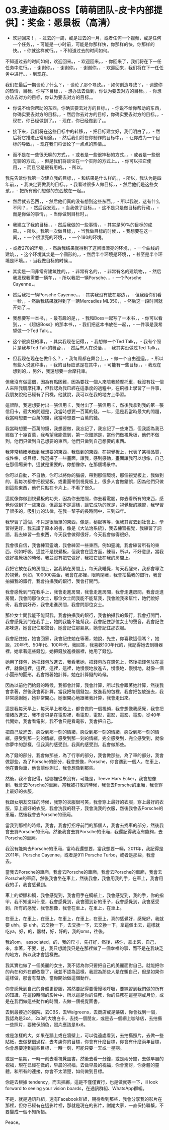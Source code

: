 # 03.麦迪森BOSS【萌萌团队-皮卡内部提供】：奖金：愿景板（高清）

- 欢迎回来！，- 过去的一周，或是过去的一月，或者任何一个视频，或是任何一个任务，，- 可能是一小时前，可能是你那样快，你那样的快，你那样的快。，- 你就这样就行。，- 不知道过去的时间如何。

不知道过去的时间如何，欢迎回来。，- 欢迎回来。，- 你回来了，我们将在下一任任务中进行。，- 谢谢你。，- 谢谢你。，- 谢谢你。，- 欢迎回来，我们将在下一任任务中进行。，- 到现在。

我们在最后一期谈论了什么？，- 谈论了那个导致。，- 如何创造导致？，- 调整你的热情，目标，你写下目标，，- 想办法去做到，你认为要去对方的目标。，- 你想办法去对方的目标，你认为要去对方的目标。。

- 你说不给你帮助的东西，你确实要去对方的目标。，- 你说不给你帮助的东西，你确实要去对方的目标。，- 然后你去对方的目标，你确实要去对方的目标。，- 现在，你已经做到了。，- 现在，你已经做到了。。

- 接下来，我们将在这些目标中的转移，，- 把目标建立好，我们明白了。，- 然后将它推进正常用途。，- 然后我们将在你制作的目标中，，- 让你成为一个目标的导致。，- 现在我们将谈论了一点点的热情。。

- 而不是在一些很无聊的方式，，- 或者是一些很神秘的方式，，- 或者是一些很无聊的方式，，- 但是我们将谈论在一个实际的方式上。，- 你可以把它使用，，- 而且它是很有用的。，- 所以。

我先告诉你我第一次建立我的目标，，- 和结果是什么样的。，- 所以，我认为是四年前，，- 我决定要做我的目标。，- 我看过很多人做目标，，- 然后他们是这些女孩，，- 把所有他们想做的东西放在一起。。

- 然后就去巴西，，- 然后他们真的没有想到这些东西。，- 所以我说，这有什么不同？，- 然后我发现，，- 当我做了目标，，- 这不是只是做目标的行动，，- 而是你做的事情，，- 当你做到目标时，。

- 我建立了我的目标，，- 然后我做的一些事情，，- 其实是50%的目标的成果。，- 所以，我第一次做目标，，- 当我做目标的时候，，- 我想要在这一间，，- 一个很漂亮的环境，，- 一个180的环境。

，- 或者270的环境，，- 然后我结果就得到了这间很漂亮的环境，，- 一个曲线的建筑，，- 这个环境其实是一个圆形的，，- 然后半个环境是环境，，- 甚至是半个环境是环境。，- 当我做目标的时候，。

- 其实是一间非常有建筑性的，，- 非常有名的，，- 非常有名的建筑物，，- 然后我发现我需要一辆车，，- 所以我把一辆Porsche，，- 一个Porsche Cayenne，。

- 然后我把一辆Porsche Cayenne，，- 其实我没有放在那边，，- 但我给你们看一秒，，- 然后我结果就得到了一辆Mercadies ML350，，- 然后这一段时间就开始了，。

- 我想要写一本书，，- 最有趣的是，，- 我和Boss一起写了一本书，，- 你可以看到，，- 《超级Boss》的那本书，，- 我们把这本书放在一起，，- 一件事是我希望做一个Ted Talk，。

- 这个很疯狂的事，，- 其实我现在记得，，- 我想做一个Ted Talk，，- 我有个照片是我与Ted Talk的舞台，，- 然后有人在说话，，- 我其实没做过Ted Talk，。

- 但我现在现在在做什么？，- 我每周都在舞台上，，- 做一个自由巡迴，，- 所以有些人说这种事，，- 我的目标应该是在其中，，- 可能有一些目标，，- 我现在想到的，，另外，我還想要一台摩托車。

但我沒有做這個，因為有點困難，因為要找一個人來陪我騎摩托車，我沒有找一個人來陪我騎摩托車，但我認為我已經在這季度的過程中，在飛機上學習了一件事，我朋友說他已經有了飛機，他就說，我可以在我的地方上學習。

這很酷，我還想要付出一張信用卡，我付出了一張信用卡，然後我拿到我的第一張信用卡，最大的問題是，我當時想要一百萬的錢，一年，這是我當時最大的問題，我當時想要一百萬的錢，我當時想要一百萬的錢。

我當時想要一百萬的錢，我想要做，我忘記了，我忘記了一些東西，但我認為我已經做了十幾百萬，我希望我能做到，第一次錯誤是，當他們做視覺板，他們不做到，他們只做到自己想要的東西，他們只做到自己想要的東西。

我非常精確地做到我想要的東西，我做到的東西，在視覺板上，代表了某種品質，或性格，或目標，我選擇了一些畫面，讓我，感到感動，畫面讓我可以想像，自己在那個場景中，這就是重要的，你想像你，在那個場景中。

你可以自動，不自動，你可以將你的腦袋，帶到那個環境，那個視覺板上，我做到的，我每次都會把視覺板，或畫面帶到視覺板上，很多人會做錯誤，因為他們只做到這些東西，他們只貼在卡片上，不看了很久。

這就像你做到視覺板的功夫，因為你去拍照，你去看電腦，你去看所有的東西，感覺你做到了一些東西，但這並不是這樣，讓它成功的就是，視覺板的練習，我學習了很多的，吸引力的法律，在我一輩子的長時間中，三到四年。

我學習了這個，不只是很簡單的東西，像是，秘密等等，但我其實去到社會上，學習得更好，我去讀了原本的書，像是《大法治系統》，我去練習視覺，我練習了詞語，我去練習一些東西，今天我會做得很好，今天我會做得很好。

我會很自信，我會練習靈魂，我會練習一些東西，例如靈魂，我會練習所有的東西，例如呼吸，這並不是視覺板，但我會在這方面，練習，所以，不好意思，當我做好視覺板的時候，我並沒有把它做好，我把它放在我的房間上。

我把它放在我的房間上，當我躺在房間上，每天我睡覺，每天我醒來，我都會專注於視覺，例如，100000美金，我會在那裡，眼睛閉著，我會拍攝我的銀行，我會拍攝我的銀行，我會拍攝我的銀行，我會打開門。

我會感覺到門在我手上，我會走進房間，我會走進房間，我會走進房間，我會走進房間，我會問那位女士，那位女士問我能不能幫我，我會說我來幫忙，她們說好奇，我會說好奇，我會走進房間，我會問那位女士。

那位女士問我能不能幫我，我會拍攝我的銀行，我會拍攝我的銀行，我會打開門，我會感覺到門在我手上，她問我能不能幫我，我會記住那位女士的聲音，我會記住那味道，她會記住那聲音，她會記住那氣氛，她會記住那衣服。

我會記住她，她會回家，我會記住她在等著，她說，先生，你喜歡這個嗎？，她說，20年代、50年代、100年代，我回答，我喜歡100年代的，我記得她去到機器裡，她拿著這些錢包，她把錢放進機器裡，她用了錢包。

她用了錢包，她把錢包放進去，我看著她，把錢包放在錢包上，然後把錢包放在這裡，就像這裡，這裡，這裡，這裡，她慢慢地放進去，慢慢地，慢慢地，就像一個小圓形的圓形，我會跟著她計算，她在計算錢的時候。

因為以前他們給錢的時候，我都會計算，我會計算，所以我會跟著她計算，然後我會拿著，然後我會再計算，當我把每個錢包，放進我的包裡，我會把包放進去，我非常感謝她，她非常開心，她很開心地跟著我計算，我會走出來。

這是我每天早上，每天早上和晚上，都會做的一個視頻，我會想像我感覺，我會把情緒放進去，我不會只是在電影裡，看電影，電影，電影，電影，電影，從40年代開始，我會看電影，我不會只是看電影，我會把自己。

把自己放進去，感受到那一刻的情緒，感受到那一刻的情緒，感受到那一刻的情緒，感受到那一刻的情緒，感受到那一刻的情緒，完全感受到，完全感受到，就像你夢中的那樣，但我真的感受到，我真的感受到，我會做那些。

為了錢的部分，我會做那些，為了行李的部分，我會做那些，為了車的部分，我會做那些，為了Porsche的部分，我會想像，Porsche，你會遇到一個人，在車上，他在賣你車，他會讓你測試，我會想像到那些。

然後，我不會記得，從哪裡從來沒有，可能是，Teeve Harv Ecker，我會想像到，我會去Porsche的車廂，當我被打敗的時候，我會去Porsche的車廂，我會穿上最好的衣服。

我跟女朋友交往的時候，我穿的衣服很可笑，我會穿上最好的衣服，穿上最好的衣服，穿上最好的衣服，我會洗我的鞋子，我會洗我的衣服，然後我會去Porsche的車廂，然後我會去Porsche的車廂。

當我到那裡的時候，我會，我會打招呼前門的那個人，我會去找車的部分，然後我會去買Porsche的車廂，然後我會去買Porsche的車廂，我還記得我沒有能夠，去Porsche的車廂。

我沒有能夠去Porsche的車廂，當時我還想要，當我想要一輛，2011年，我記得是2011年，Porsche Cayenne，或者是911 Porsche Turbo，或者是那些，我會去。

當我去Porsche的車廂，我會去Porsche的車廂，我會去Porsche的車廂，我會去Porsche的車廂，然後我會坐在車上，然後我會，我會用我的手，在車上，我會用我的手，我會感覺到。

車上的塑膠和鋼，我會感覺到，我會用手在鋼紙上，我會感覺到，我的手，你的指甲，我不知道叫什麼，我會感覺到，我會聞到新的車子，我會感覺到，我會感受到，所有的感覺，我會想像，我會在車上，在車上，在車上。

在車上，在車上，在車上，在車上，在車上，在車上，真的感覺好，感覺好，我就要 uhh，要 uhh，去交換一下，去交換一下，去交換一下，拿這個出去，這樣就吃ya，好，的，器材，好，好的，我的oms，往後。

我的om， associated，的，我的尺寸，先打好，然後，將你，拿出來，自己，來，拿著，不要，한，我只想說我只是在那裡做了一個幸福的事，而不是在我缺乏的地方，所以我才會這樣做。

我其實也做了一個美麗的女生，我不認為你只要把自己的美麗面對自己，就能把你的內在和外在都改變了，我並不認為這樣，我認為那些人是在騙自己，但是如果你這樣做，那會有幫助，當你開始做這個動作。

你會感覺到自己的身體更舒服，當然要記得要慢慢地呼吸，要練習到我們做的所有的知識，在這段時間的影片中，所以這是你的任務，你的任務在這星期或月份，或是在我們做這些動作的時間，去做一個視覺圖書。

去到最接近的醫院，去CBS，去Walgreens，去商店或是藥店，你會找到一個，我認為是3x4，2x3的大塊白卡，去找一個朋友，或是去一個網上咖啡店，去拍攝一些照片，要確保顏色，照片應該是8x8。

或是怎樣的大，如果在牆上或在牆壁上，可以從遠處看到，去拍攝照片，去做一些貼紙，去做整個過程，去考慮你的目標，你會有什麼目標，你會有什麼兩年目標，你會想要達到這些目標，一時一刻，可能只要一天或一星期。

或是一星期，一時一刻去看視覺圖書，然後去看一分鐘，或是兩分鐘，去做早晨的祝福，現在已經在做的，早晨的祝福，去做早晨的祝福，你會驚訝，你身體的靈體，和所有的連接，你會不太清楚，如何做到目標。

你是去根據 tendency，而去捆綁，這是不僅僅實行，也是做就等一下，ill look forward to seeing your vision boards，在通訊群組、WhatsApp群組。

不是，就是通訊群組，還有Facebook群組，期待看到那些，我會分享我的影片在那裡，但你已經有在這影片裡，那就是現在的影片，謝謝大家，一直保持聯繫，不要變成一個不知所措。

Peace。